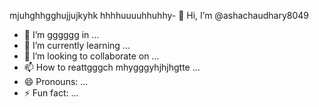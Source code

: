 mjuhghhgghujjujkyhk
hhhhuuuuhhuhhy- 👋 Hi, I’m @ashachaudhary8049
- 👀 I’m gggggg in ...
- 🌱 I’m currently learning ...
- 💞️ I’m looking to collaborate on ...
- 📫 How to reattgggch mhygggyhjhjhgtte ...
- 😄 Pronouns: ...
- ⚡ Fun fact: ...

<!---
ashachaudhary8049/ashachaudhary8049 is a ✨ special ✨ repository because its `README.md` (this file) appears on your GitHub profile.
You can click the Preview link to take a look at your changes.
--->
